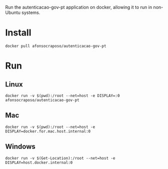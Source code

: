 Run the autenticacao-gov-pt application on docker, allowing it to run in non-Ubuntu systems.

# Install
```
docker pull afonsocraposo/autenticacao-gov-pt
```

# Run

## Linux
```
docker run -v $(pwd):/root --net=host -e DISPLAY=:0 afonsocraposo/autenticacao-gov-pt
```

## Mac
```
docker run -v $(pwd):/root --net=host -e DISPLAY=docker.for.mac.host.internal:0
```

## Windows
```
docker run -v $(Get-Location):/root --net=host -e DISPLAY=host.docker.internal:0
```
